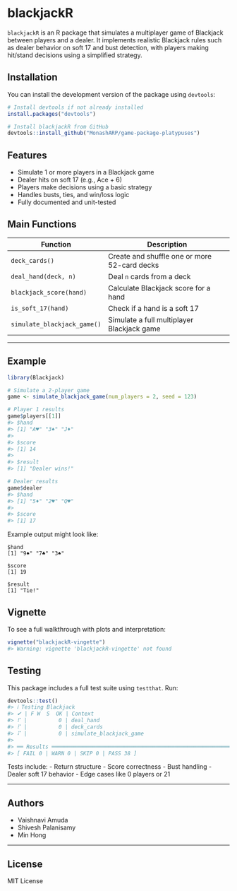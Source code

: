 
<!-- README.md is generated from README.Rmd. Please edit that file -->

# blackjackR

`blackjackR` is an R package that simulates a multiplayer game of
Blackjack between players and a dealer. It implements realistic
Blackjack rules such as dealer behavior on soft 17 and bust detection,
with players making hit/stand decisions using a simplified strategy.

## Installation

You can install the development version of the package using `devtools`:

``` r
# Install devtools if not already installed
install.packages("devtools")

# Install blackjackR from GitHub
devtools::install_github("MonashARP/game-package-platypuses")
```

## Features

- Simulate 1 or more players in a Blackjack game
- Dealer hits on soft 17 (e.g., Ace + 6)
- Players make decisions using a basic strategy
- Handles busts, ties, and win/loss logic
- Fully documented and unit-tested

## Main Functions

| Function                    | Description                                  |
|-----------------------------|----------------------------------------------|
| `deck_cards()`              | Create and shuffle one or more 52-card decks |
| `deal_hand(deck, n)`        | Deal `n` cards from a deck                   |
| `blackjack_score(hand)`     | Calculate Blackjack score for a hand         |
| `is_soft_17(hand)`          | Check if a hand is a soft 17                 |
| `simulate_blackjack_game()` | Simulate a full multiplayer Blackjack game   |

------------------------------------------------------------------------

## Example

``` r
library(Blackjack)

# Simulate a 2-player game
game <- simulate_blackjack_game(num_players = 2, seed = 123)

# Player 1 results
game$players[[1]]
#> $hand
#> [1] "A♥" "3♠" "J♦"
#> 
#> $score
#> [1] 14
#> 
#> $result
#> [1] "Dealer wins!"

# Dealer results
game$dealer
#> $hand
#> [1] "5♦" "2♥" "Q♥"
#> 
#> $score
#> [1] 17
```

Example output might look like:

    $hand
    [1] "9♠" "7♣" "3♠"

    $score
    [1] 19

    $result
    [1] "Tie!"

## Vignette

To see a full walkthrough with plots and interpretation:

``` r
vignette("blackjackR-vingette")
#> Warning: vignette 'blackjackR-vingette' not found
```

## Testing

This package includes a full test suite using `testthat`. Run:

``` r
devtools::test()
#> ℹ Testing Blackjack
#> ✔ | F W  S  OK | Context
#> ⠏ |          0 | deal_hand                                                                        ✔ |          6 | deal_hand
#> ⠏ |          0 | deck_cards                                                                       ✔ |          9 | deck_cards
#> ⠏ |          0 | simulate_blackjack_game                                                          ✔ |         23 | simulate_blackjack_game
#> 
#> ══ Results ═══════════════════════════════════════════════════════════════════════════════════════
#> [ FAIL 0 | WARN 0 | SKIP 0 | PASS 38 ]
```

Tests include: - Return structure - Score correctness - Bust handling -
Dealer soft 17 behavior - Edge cases like 0 players or 21

------------------------------------------------------------------------

## Authors

- Vaishnavi Amuda
- Shivesh Palanisamy
- Min Hong

------------------------------------------------------------------------

## License

MIT License
